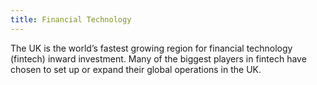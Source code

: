```yaml
---
title: Financial Technology
---
```


The UK is the world’s fastest growing region for financial technology (fintech) inward investment. Many of the biggest players in fintech have chosen to set up or expand their global operations in the UK.
